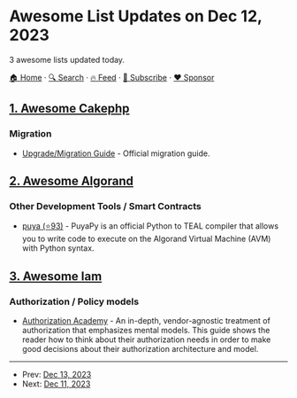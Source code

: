 # Awesome List Updates on Dec 12, 2023

3 awesome lists updated today.

[🏠 Home](/README.md) · [🔍 Search](https://www.trackawesomelist.com/search/) · [🔥 Feed](https://www.trackawesomelist.com/rss.xml) · [📮 Subscribe](https://trackawesomelist.us17.list-manage.com/subscribe?u=d2f0117aa829c83a63ec63c2f&id=36a103854c) · [❤️  Sponsor](https://github.com/sponsors/theowenyoung)



## [1. Awesome Cakephp](/content/FriendsOfCake/awesome-cakephp/README.md)

### Migration

*   [Upgrade/Migration Guide](https://book.cakephp.org/5/en/appendices.html) - Official migration guide.

## [2. Awesome Algorand](/content/aorumbayev/awesome-algorand/README.md)

### Other Development Tools / Smart Contracts

*   [puya (⭐93)](https://github.com/algorandfoundation/puya) - PuyaPy is an official Python to TEAL compiler that allows you to write code to execute on the Algorand Virtual Machine (AVM) with Python syntax.

## [3. Awesome Iam](/content/kdeldycke/awesome-iam/README.md)

### Authorization / Policy models

*   [Authorization Academy](https://www.osohq.com/academy) - An in-depth, vendor-agnostic treatment of authorization that emphasizes mental models. This guide shows the reader how to think about their authorization needs in order to make good decisions about their authorization architecture and model.

---

- Prev: [Dec 13, 2023](/content/2023/12/13/README.md)
- Next: [Dec 11, 2023](/content/2023/12/11/README.md)